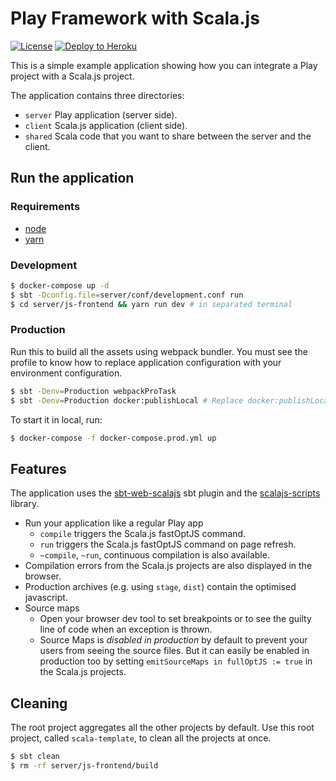 # Play Framework with Scala.js

[![License](http://img.shields.io/:license-Apache%202-red.svg)](http://www.apache.org/licenses/LICENSE-2.0.txt)
[![Deploy to Heroku](https://www.herokucdn.com/deploy/button.svg)](https://heroku.com/deploy)

This is a simple example application showing how you can integrate a Play project with a Scala.js project.

The application contains three directories:
* `server` Play application (server side).
* `client` Scala.js application (client side).
* `shared` Scala code that you want to share between the server and the client.

## Run the application

### Requirements

- [node](https://nodejs.org/en/)
- [yarn](https://yarnpkg.com/)

### Development
```bash
$ docker-compose up -d
$ sbt -Dconfig.file=server/conf/development.conf run
$ cd server/js-frontend && yarn run dev # in separated terminal
```

### Production

Run this to build all the assets using webpack bundler. You must see the profile to know how to
replace application configuration with your environment configuration.

```bash
$ sbt -Denv=Production webpackProTask
$ sbt -Denv=Production docker:publishLocal # Replace docker:publishLocal with other built tasks on your demand
```

To start it in local, run:

```bash
$ docker-compose -f docker-compose.prod.yml up
```

## Features

The application uses the [sbt-web-scalajs](https://github.com/vmunier/sbt-web-scalajs) sbt plugin and
the [scalajs-scripts](https://github.com/vmunier/scalajs-scripts) library.

- Run your application like a regular Play app
  - `compile` triggers the Scala.js fastOptJS command.
  - `run` triggers the Scala.js fastOptJS command on page refresh.
  - `~compile`, `~run`, continuous compilation is also available.
- Compilation errors from the Scala.js projects are also displayed in the browser.
- Production archives (e.g. using `stage`, `dist`) contain the optimised javascript.
- Source maps
  - Open your browser dev tool to set breakpoints or to see the guilty line of code when an exception is thrown.
  - Source Maps is _disabled in production_ by default to prevent your users from seeing the source files. But it can
  easily be enabled in production too by setting `emitSourceMaps in fullOptJS := true` in the Scala.js projects.

## Cleaning

The root project aggregates all the other projects by default.
Use this root project, called `scala-template`, to clean all the projects at once.

```bash
$ sbt clean
$ rm -rf server/js-frontend/build
```
